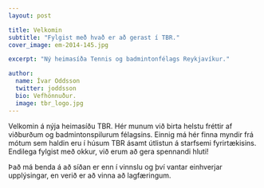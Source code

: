 ```yaml
---
layout: post

title: Velkomin
subtitle: "Fylgist með hvað er að gerast í TBR."
cover_image: em-2014-145.jpg

excerpt: "Ný heimasíða Tennis og badmintonfélags Reykjavíkur."

author:
  name: Ívar Oddsson
  twitter: joddsson
  bio: Vefhönnuður.
  image: tbr_logo.jpg
---
```

Velkomin á nýja heimasíðu TBR. Hér munum við birta helstu fréttir af viðburðum og badmintonspilurum félagsins. Einnig má hér finna myndir frá mótum sem haldin eru í húsum TBR ásamt útlistun á starfsemi fyrirtækisins. Endilega fylgist með okkur, við erum að gera spennandi hluti! 

Það má benda á að síðan er enn í vinnslu og því vantar einhverjar upplýsingar, en verið er að vinna að lagfæringum.